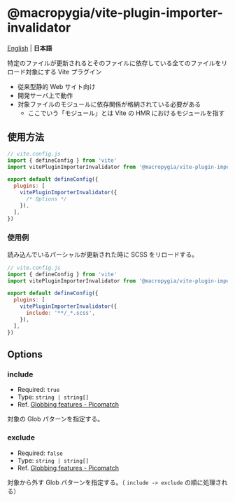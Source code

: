 # @macropygia/vite-plugin-importer-invalidator

[English](README.md) | **日本語**

特定のファイルが更新されるとそのファイルに依存している全てのファイルをリロード対象にする Vite プラグイン

- 従来型静的 Web サイト向け
- 開発サーバ上で動作
- 対象ファイルのモジュールに依存関係が格納されている必要がある
    - ここでいう「モジュール」とは Vite の HMR におけるモジュールを指す

## 使用方法

```js
// vite.config.js
import { defineConfig } from 'vite'
import vitePluginImporterInvalidator from '@macropygia/vite-plugin-importer-invalidator'

export default defineConfig({
  plugins: [
    vitePluginImporterInvalidator({
      /* Options */
    }),
  ],
})
```

### 使用例

読み込んでいるパーシャルが更新された時に SCSS をリロードする。

```js
// vite.config.js
import { defineConfig } from 'vite'
import vitePluginImporterInvalidator from '@macropygia/vite-plugin-importer-invalidator'

export default defineConfig({
  plugins: [
    vitePluginImporterInvalidator({
      include: '**/_*.scss',
    }),
  ],
})
```

## Options

### include

- Required: `true`
- Type: `string | string[]`
- Ref. [Globbing features - Picomatch](https://github.com/micromatch/picomatch#globbing-features)

対象の Glob パターンを指定する。

### exclude

- Required: `false`
- Type: `string | string[]`
- Ref. [Globbing features - Picomatch](https://github.com/micromatch/picomatch#globbing-features)

対象から外す Glob パターンを指定する。（ `include -> exclude` の順に処理される）

<!--
### useAbsPath

- Required: `false`
- Type: `boolean`
-->
